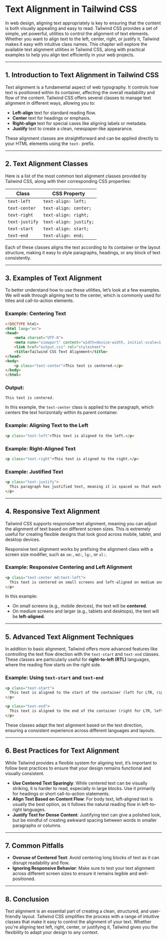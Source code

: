 # Text Alignment in Tailwind CSS

In web design, aligning text appropriately is key to ensuring that the content is both visually appealing and easy to read. Tailwind CSS provides a set of simple, yet powerful, utilities to control the alignment of text elements. Whether you want to align text to the left, center, right, or justify it, Tailwind makes it easy with intuitive class names. This chapter will explore the available text alignment utilities in Tailwind CSS, along with practical examples to help you align text efficiently in your web projects.

---

## 1. Introduction to Text Alignment in Tailwind CSS

Text alignment is a fundamental aspect of web typography. It controls how text is positioned within its container, affecting the overall readability and flow of the content. Tailwind CSS offers several classes to manage text alignment in different ways, allowing you to:

- **Left-align** text for standard reading flow.
- **Center** text for headings or emphasis.
- **Right-align** text for special cases like aligning labels or metadata.
- **Justify** text to create a clean, newspaper-like appearance.

These alignment classes are straightforward and can be applied directly to your HTML elements using the `text-` prefix.

---

## 2. Text Alignment Classes

Here is a list of the most common text alignment classes provided by Tailwind CSS, along with their corresponding CSS properties:

| Class          | CSS Property          |
|----------------|-----------------------|
| `text-left`    | `text-align: left;`    |
| `text-center`  | `text-align: center;`  |
| `text-right`   | `text-align: right;`   |
| `text-justify` | `text-align: justify;` |
| `text-start`   | `text-align: start;`   |
| `text-end`     | `text-align: end;`     |

Each of these classes aligns the text according to its container or the layout structure, making it easy to style paragraphs, headings, or any block of text consistently.

---

## 3. Examples of Text Alignment

To better understand how to use these utilities, let’s look at a few examples. We will walk through aligning text to the center, which is commonly used for titles and call-to-action elements.

### Example: Centering Text

```html
<!DOCTYPE html>
<html lang="en">
<head>
    <meta charset="UTF-8">
    <meta name="viewport" content="width=device-width, initial-scale=1.0">
    <link href="output.css" rel="stylesheet">
    <title>Tailwind CSS Text Alignment</title>
</head>
<body>
    <p class="text-center">This text is centered.</p>
</body>
</html>
```

### Output:

```
This text is centered.
```

In this example, the `text-center` class is applied to the paragraph, which centers the text horizontally within its parent container.

### Example: Aligning Text to the Left

```html
<p class="text-left">This text is aligned to the left.</p>
```

### Example: Right-Aligned Text

```html
<p class="text-right">This text is aligned to the right.</p>
```

### Example: Justified Text

```html
<p class="text-justify">
  This paragraph has justified text, meaning it is spaced so that each line has equal width. Justifying text creates a clean and consistent look, often used in printed materials like newspapers and magazines.
</p>
```

---

## 4. Responsive Text Alignment

Tailwind CSS supports responsive text alignment, meaning you can adjust the alignment of text based on different screen sizes. This is extremely useful for creating flexible designs that look good across mobile, tablet, and desktop devices.

Responsive text alignment works by prefixing the alignment class with a screen size modifier, such as `sm:`, `md:`, `lg:`, or `xl:`.

### Example: Responsive Centering and Left Alignment

```html
<p class="text-center md:text-left">
  This text is centered on small screens and left-aligned on medium and larger screens.
</p>
```

In this example:
- On small screens (e.g., mobile devices), the text will be **centered**.
- On medium screens and larger (e.g., tablets and desktops), the text will be **left-aligned**.

---

## 5. Advanced Text Alignment Techniques

In addition to basic alignment, Tailwind offers more advanced features like controlling the text flow direction with the `text-start` and `text-end` classes. These classes are particularly useful for **right-to-left (RTL)** languages, where the reading flow starts on the right side.

### Example: Using `text-start` and `text-end`

```html
<p class="text-start">
  This text is aligned to the start of the container (left for LTR, right for RTL).
</p>

<p class="text-end">
  This text is aligned to the end of the container (right for LTR, left for RTL).
</p>
```

These classes adapt the text alignment based on the text direction, ensuring a consistent experience across different languages and layouts.

---

## 6. Best Practices for Text Alignment

While Tailwind provides a flexible system for aligning text, it’s important to follow best practices to ensure that your design remains functional and visually consistent.

- **Use Centered Text Sparingly**: While centered text can be visually striking, it is harder to read, especially in large blocks. Use it primarily for headings or short call-to-action statements.
- **Align Text Based on Content Flow**: For body text, left-aligned text is usually the best option, as it follows the natural reading flow in left-to-right languages.
- **Justify Text for Dense Content**: Justifying text can give a polished look, but be mindful of creating awkward spacing between words in smaller paragraphs or columns.

---

## 7. Common Pitfalls

- **Overuse of Centered Text**: Avoid centering long blocks of text as it can disrupt readability and flow.
- **Ignoring Responsive Behavior**: Make sure to test your text alignment across different screen sizes to ensure it remains legible and well-positioned.

---

## 8. Conclusion

Text alignment is an essential part of creating a clean, structured, and user-friendly layout. Tailwind CSS simplifies the process with a range of intuitive classes that make it easy to control the alignment of your text. Whether you're aligning text left, right, center, or justifying it, Tailwind gives you the flexibility to adapt your design to any context.
